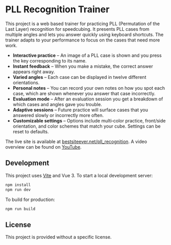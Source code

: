 # PLL Recognition Trainer

This project is a web based trainer for practicing PLL (Permutation of the Last Layer) recognition for speedcubing. It presents PLL cases from multiple angles and lets you answer quickly using keyboard shortcuts. The trainer adapts to your performance to focus on the cases that need more work.

- **Interactive practice** – An image of a PLL case is shown and you press the key corresponding to its name.
- **Instant feedback** – When you make a mistake, the correct answer appears right away.
- **Varied angles** – Each case can be displayed in twelve different orientations.
- **Personal notes** – You can record your own notes on how you spot each case, which are shown whenever you answer that case incorrectly.
- **Evaluation mode** – After an evaluation session you get a breakdown of which cases and angles gave you trouble.
- **Adaptive sessions** – Future practice will surface cases that you answered slowly or incorrectly more often.
- **Customizable settings** – Options include multi‑color practice, front/side orientation, and color schemes that match your cube. Settings can be reset to defaults.

The live site is available at [bestsiteever.net/pll_recognition](https://bestsiteever.net/pll_recognition). A video overview can be found on [YouTube](https://youtu.be/lIjel-amSeg?si=nLCzXIcVpmAKlFyn).

## Development

This project uses [Vite](https://vitejs.dev/) and Vue 3. To start a local development server:

```bash
npm install
npm run dev
```

To build for production:

```bash
npm run build
```

## License

This project is provided without a specific license.

